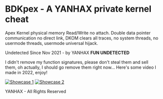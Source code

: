 # BDKpex - A YANHAX private kernel cheat
Apex Kernel physical memory Read/Write no attach. Double data pointer communication no direct link, DKOM clears all traces, no system threads, no usermode threads, usermode universal hijack.

Undetected Since Nov 2021 - by YANHAX **FUN UNDETECTED**

I didn't remove my function signatures, please don't steal them and sell them, oh actually, I should go remove them right now... Here's some video I made in 2022, enjoy!


[![Showcase 1](https://img.youtube.com/vi/fQQOC9evsuE/0.jpg)](https://www.youtube.com/watch?v=fQQOC9evsuE)
[![Showcase 2](https://img.youtube.com/vi/-Jm-8XeVV5c/0.jpg)](https://www.youtube.com/watch?v=-Jm-8XeVV5c)

YANHAX - All Rights Reserved
